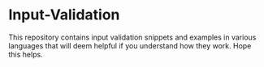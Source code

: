 # Input-Validation
This repository contains input validation snippets and examples in various languages that will deem helpful if you understand how they work. Hope this helps.
